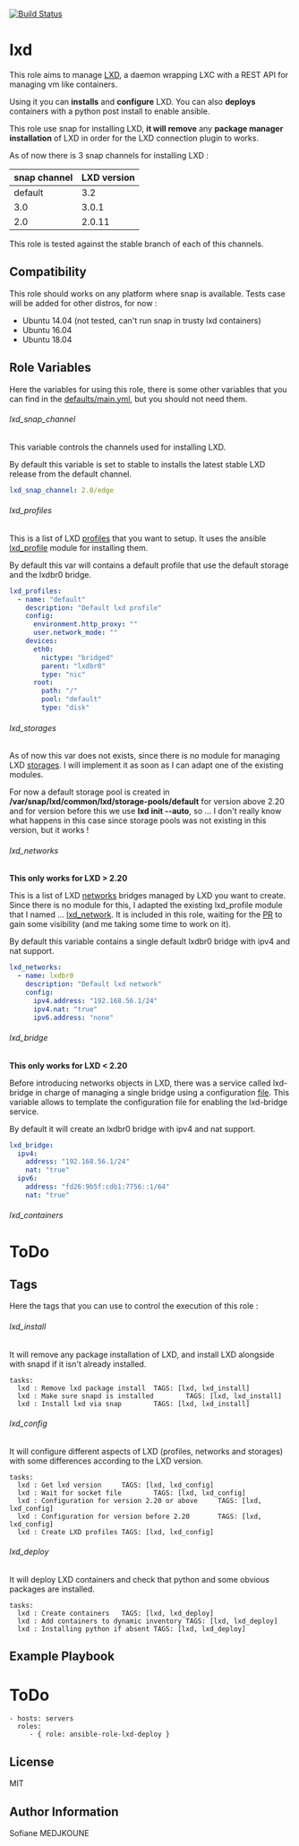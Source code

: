 [![Build Status](https://travis-ci.org/Nani-o/ansible-role-lxd.svg?branch=master)](https://travis-ci.org/Nani-o/ansible-role-lxd)

lxd
===

This role aims to manage [LXD](https://linuxcontainers.org/lxd/), a daemon wrapping LXC with a REST API for managing vm like containers.

Using it you can **installs** and **configure** LXD. You can also **deploys** containers with a python post install to enable ansible.

This role use snap for installing LXD, **it will remove** any **package manager installation** of LXD in order for the LXD connection plugin to works. 

As of now there is 3 snap channels for installing LXD : 

snap channel | LXD version |
------------ | ----------- |
default      | 3.2         |
3.0          | 3.0.1       |
2.0          | 2.0.11      |

This role is tested against the stable branch of each of this channels.

Compatibility
-------------

This role should works on any platform where snap is available. Tests case will be added for other distros, for now :

  - Ubuntu 14.04 (not tested, can't run snap in trusty lxd containers)
  - Ubuntu 16.04
  - Ubuntu 18.04

Role Variables
--------------

Here the variables for using this role, there is some other variables that you can find in the [defaults/main.yml](./defaults/main.yml), but you should not need them.

###### lxd_snap_channel

This variable controls the channels used for installing LXD.

By default this variable is set to stable to installs the latest stable LXD release from the default channel.

```YAML
lxd_snap_channel: 2.0/edge
```

###### lxd_profiles

This is a list of LXD [profiles](https://lxd.readthedocs.io/en/latest/profiles/) that you want to setup. It uses the ansible [lxd_profile](https://docs.ansible.com/ansible/devel/modules/lxd_profile_module.html) module for installing them.

By default this var will contains a default profile that use the default storage and the lxdbr0 bridge.

```YAML
lxd_profiles:
  - name: "default"
    description: "Default lxd profile"
    config:
      environment.http_proxy: ""
      user.network_mode: ""
    devices:
      eth0:
        nictype: "bridged"
        parent: "lxdbr0"
        type: "nic"
      root:
        path: "/"
        pool: "default"
        type: "disk"
```

###### lxd_storages

As of now this var does not exists, since there is no module for managing LXD [storages](https://lxd.readthedocs.io/en/latest/storage/). I will implement it as soon as I can adapt one of the existing modules.

For now a default storage pool is created in **/var/snap/lxd/common/lxd/storage-pools/default** for version above 2.20 and for version before this we use **lxd init --auto**, so ... I don't really know what happens in this case since storage pools was not existing in this version, but it works !

###### lxd_networks

**This only works for LXD > 2.20**

This is a list of LXD [networks](https://lxd.readthedocs.io/en/latest/networks/) bridges managed by LXD you want to create. Since there is no module for this, I adapted the existing lxd_profile module that I named ... [lxd_network](./library/lxd_network.py). It is included in this role, waiting for the [PR](https://github.com/ansible/ansible/pull/31428) to gain some visibility (and me taking some time to work on it).

By default this variable contains a single default lxdbr0 bridge with ipv4 and nat support.

```YAML
lxd_networks:
  - name: lxdbr0
    description: "Default lxd network"
    config:
      ipv4.address: "192.168.56.1/24"
      ipv4.nat: "true"
      ipv6.address: "none"
```

###### lxd_bridge

**This only works for LXD < 2.20**

Before introducing networks objects in LXD, there was a service called lxd-bridge in charge of managing a single bridge using a configuration [file](./templates/lxd-bridge.j2). This variable allows to template the configuration file for enabling the lxd-bridge service.

By default it will create an lxdbr0 bridge with ipv4 and nat support.

```YAML
lxd_bridge:
  ipv4:
    address: "192.168.56.1/24"
    nat: "true"
  ipv6:
    address: "fd26:9b5f:cdb1:7756::1/64"
    nat: "true"
```

###### lxd_containers

# ToDo

Tags
----

Here the tags that you can use to control the execution of this role :

###### lxd_install

It will remove any package installation of LXD, and install LXD alongside with snapd if it isn't already installed.

```
tasks:
  lxd : Remove lxd package install  TAGS: [lxd, lxd_install]
  lxd : Make sure snapd is installed        TAGS: [lxd, lxd_install]
  lxd : Install lxd via snap        TAGS: [lxd, lxd_install]
```

###### lxd_config

It will configure different aspects of LXD (profiles, networks and storages) with some differences according to the LXD version.

```
tasks:
  lxd : Get lxd version     TAGS: [lxd, lxd_config]
  lxd : Wait for socket file        TAGS: [lxd, lxd_config]
  lxd : Configuration for version 2.20 or above     TAGS: [lxd, lxd_config]
  lxd : Configuration for version before 2.20       TAGS: [lxd, lxd_config]
  lxd : Create LXD profiles TAGS: [lxd, lxd_config]
```

###### lxd_deploy

It will deploy LXD containers and check that python and some obvious packages are installed.

```
tasks:
  lxd : Create containers   TAGS: [lxd, lxd_deploy]
  lxd : Add containers to dynamic inventory TAGS: [lxd, lxd_deploy]
  lxd : Installing python if absent TAGS: [lxd, lxd_deploy]
```

Example Playbook
----------------

# ToDo
    - hosts: servers
      roles:
         - { role: ansible-role-lxd-deploy }

License
-------

MIT

Author Information
------------------

Sofiane MEDJKOUNE

